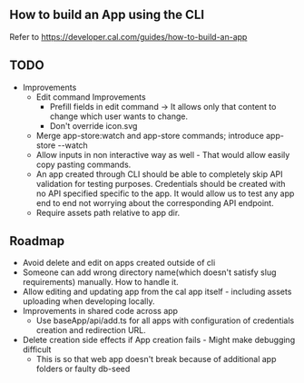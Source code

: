 ## How to build an App using the CLI
Refer to https://developer.cal.com/guides/how-to-build-an-app

## TODO
- Improvements
  - Edit command Improvements
    - Prefill fields in edit command -> It allows only that content to change which user wants to change.
    - Don't override icon.svg
  - Merge app-store:watch and app-store commands; introduce app-store --watch
  - Allow inputs in non interactive way as well - That would allow easily copy pasting commands.
  - An app created through CLI should be able to completely skip API validation for testing purposes. Credentials should be created with no API specified specific to the app. It would allow us to test any app end to end not worrying about the corresponding API endpoint.
  - Require assets path relative to app dir.

## Roadmap

- Avoid delete and edit on apps created outside of cli
- Someone can add wrong directory name(which doesn't satisfy slug requirements) manually. How to handle it.
- Allow editing and updating app from the cal app itself - including assets uploading when developing locally.
- Improvements in shared code across app
  - Use baseApp/api/add.ts for all apps with configuration of credentials creation and redirection URL.
- Delete creation side effects if App creation fails - Might make debugging difficult
  - This is so that web app doesn't break because of additional app folders or faulty db-seed
